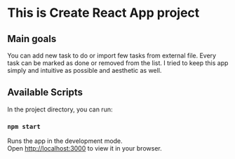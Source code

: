 # This is Create React App project


## Main goals

You can add new task to do or import few tasks from external file. Every task can be marked as done or removed from the list. I tried to keep this app simply and intuitive as possible and aesthetic as well.

## Available Scripts

In the project directory, you can run:

### `npm start`

Runs the app in the development mode.\
Open [http://localhost:3000](http://localhost:3000) to view it in your browser.


